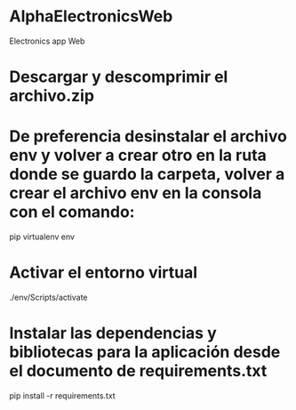 # AlphaElectronicsWeb
Electronics app Web

# Descargar y descomprimir el archivo.zip

# De preferencia desinstalar el archivo env y volver a crear otro en la ruta donde se guardo la carpeta, volver a crear el archivo env en la consola con el comando:
pip virtualenv env

# Activar el entorno virtual
./env/Scripts/activate

# Instalar las dependencias y bibliotecas para la aplicación desde el documento de requirements.txt
pip install -r requirements.txt



